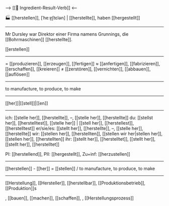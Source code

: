 --> [[🎯 Ingredient-Result-Verb]] <--


🏭 [[herstellen]], [ˈheːɐ̯ʃtɛlən] | [[herstellte]], haben [[hergestellt]]

---
Mr Dursley war Direktor einer Firma namens Grunnings, die [[Bohrmaschinen]] [[herstellte]].

[[erstellen]]

---
= [[produzieren]], [[erzeugen]], [[fertigen]]
≈ [[anfertigen]], [[fabrizieren]], [[erschaffen]], [[kreieren]]
≠ [[zerstören]], [[vernichten]], [[abbauen]], [[auflösen]]

---
to manufacture, to produce, to make

---
[[her]]|[[stell]]|[[en]]

---
ich: [[stelle her]], [[herstellte]], –, [[stelle her]], [[herstellte]]
du: [[stellst her]], [[herstelltest]], [[stelle her]] | [[stell her]], [[herstellest]], [[herstelltest]]
er/sie/es: [[stellt her]], [[herstellte]], –, [[stelle her]], [[herstellte]]
wir: [[stellen her]], [[herstellten]], [[stellen wir her|stellen her]], [[stellen her]], [[herstellten]]
ihr: [[stellt her]], [[herstelltet]], [[stellt her]], [[stellt her]], [[herstelltet]]

PI: [[herstellend]], PII: [[hergestellt]], Zu+inf: [[herzustellen]]

---
[[herstellen]] - [[her]] = [[stellen]] / to manufacture, to produce, to make

---
[[Herstellung]], [[Hersteller]], [[herstellbar]], [[Produktionsbetrieb]], [[Produktion]]s

, [[bauen]], [[machen]], [[schaffen]], 
, [[Herstellungsprozess]]